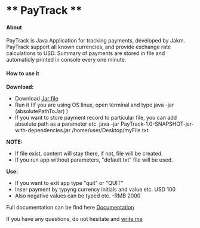 # ** PayTrack **

#### **About**
PayTrack is Java Application for tracking payments, developed by Jakm. PayTrack support all known currencies, and provide exchange rate calculations to USD. Summary of payments are stored in file and automaticly printed in console every one minute. 

#### **How to use it**

**Download:**
+ Download [Jar file] 
+ Run it (If you are using OS linux, open terminal and type java -jar (absolutePathToJar) )
+ If you want to store payment record to particular file, you can add absolute path as a parameter etc. java -jar PayTrack-1.0-SNAPSHOT-jar-with-dependencies.jar /home/user/Desktop/myFile.txt

**NOTE:**
+ If file exist, content will stay there, if not, file will be created.
+ If you run app without parameters, "default.txt" file will be used.

**Use:** 	
+ If you want to exit app type "quit" or "QUIT"
+ Inser payment by typyng currency initials and value etc. 	USD 100 
+ Also negative values can be typed etc.  -RMB 2000


Full documentation can be find here [Documentation] 


If you have any questions, do not hesitate and [write me](mailto://matus.jakub@yahoo.com)


[Documentation]: <http://paytrack.wz.sk/>
[Jar file]: <https://github.com/JacobMath/PayTrack/raw/master/PayTrack-1.0-SNAPSHOT-jar-with-dependencies.jar>